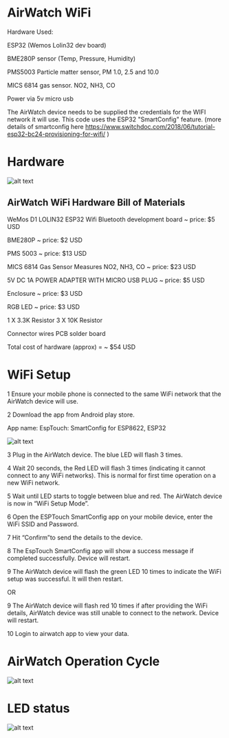 AirWatch WiFi
==============


Hardware Used:

ESP32 (Wemos Lolin32 dev board)

BME280P sensor (Temp, Pressure, Humidity)

PMS5003 Particle matter sensor, PM 1.0, 2.5 and 10.0

MICS 6814 gas sensor. NO2, NH3, CO

Power via 5v micro usb 

The AirWatch device needs to be supplied the credentials for the WIFI network it will use. 
This code uses the ESP32 "SmartConfig" feature. (more details of smartconfig here https://www.switchdoc.com/2018/06/tutorial-esp32-bc24-provisioning-for-wifi/ )



Hardware
=================

![alt text](https://github.com/rorygleeson/AirWatch/blob/master/Devices/WiFi/WIFI.png)




AirWatch WiFi Hardware Bill of Materials
----------------------------------------

WeMos D1 LOLIN32 ESP32 Wifi Bluetooth development board ~ price: $5 USD

BME280P ~ price: $2 USD


PMS 5003 ~ price: $13 USD

MICS 6814 Gas Sensor Measures NO2, NH3, CO ~ price: $23 USD
 

5V DC 1A POWER ADAPTER WITH MICRO USB PLUG ~ price: $5 USD


Enclosure ~ price: $3 USD

RGB LED ~ price: $3 USD



1 X 3.3K Resistor
3 X  10K Resistor

Connector wires
PCB solder board

Total cost of hardware (approx)  =  ~ $54  USD




WiFi Setup
==========

1 Ensure your mobile phone is connected to the same WiFi network that the AirWatch device will use.

2 Download the app from Android play store. 	

  App name: EspTouch: SmartConfig for ESP8622, ESP32
  


![alt text](https://github.com/rorygleeson/AirWatch/blob/master/Devices/WiFi/esptouchapp.PNG)




3 Plug in the AirWatch device. The blue LED will flash 3 times. 

4 Wait 20 seconds, the Red LED will flash 3 times (indicating it cannot connect to any WiFi networks). This is normal for first time operation on a new WiFi network. 


5 Wait until LED starts to toggle between blue and red. The AirWatch device is now in “WiFi Setup Mode”.

6 Open the ESPTouch SmartConfig app on your mobile device, enter the WiFi SSID and Password. 

7 Hit “Confirm”to send the details to the device. 

8 The EspTouch SmartConfig app will show a success message if completed successfully. Device will restart. 

9 The AirWatch device will flash the green LED 10 times to indicate the WiFi setup was successful. It will then restart. 

OR

9 The AirWatch device will flash red 10 times if after providing the WiFi details, AirWatch device was still unable to connect to the network. Device will restart.

10 Login to airwatch app to view your data. 




AirWatch Operation Cycle
========================


![alt text](https://github.com/rorygleeson/AirWatch/blob/master/Devices/WiFi/AirWatchOperation.png)








LED status 
==========


![alt text](https://github.com/rorygleeson/AirWatch/blob/master/Devices/WiFi/AirWatchLED.png)





